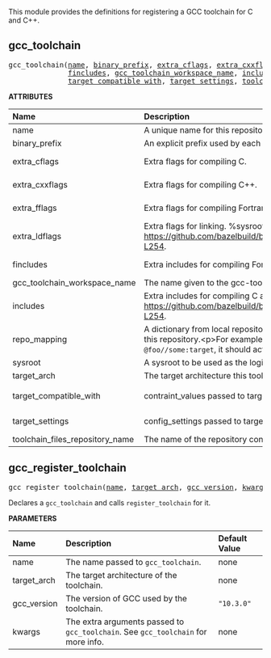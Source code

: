 <!-- Generated with Stardoc: http://skydoc.bazel.build -->

This module provides the definitions for registering a GCC toolchain for C and C++.


<a id="gcc_toolchain"></a>

## gcc_toolchain

<pre>
gcc_toolchain(<a href="#gcc_toolchain-name">name</a>, <a href="#gcc_toolchain-binary_prefix">binary_prefix</a>, <a href="#gcc_toolchain-extra_cflags">extra_cflags</a>, <a href="#gcc_toolchain-extra_cxxflags">extra_cxxflags</a>, <a href="#gcc_toolchain-extra_fflags">extra_fflags</a>, <a href="#gcc_toolchain-extra_ldflags">extra_ldflags</a>,
              <a href="#gcc_toolchain-fincludes">fincludes</a>, <a href="#gcc_toolchain-gcc_toolchain_workspace_name">gcc_toolchain_workspace_name</a>, <a href="#gcc_toolchain-includes">includes</a>, <a href="#gcc_toolchain-repo_mapping">repo_mapping</a>, <a href="#gcc_toolchain-sysroot">sysroot</a>, <a href="#gcc_toolchain-target_arch">target_arch</a>,
              <a href="#gcc_toolchain-target_compatible_with">target_compatible_with</a>, <a href="#gcc_toolchain-target_settings">target_settings</a>, <a href="#gcc_toolchain-toolchain_files_repository_name">toolchain_files_repository_name</a>)
</pre>



**ATTRIBUTES**


| Name  | Description | Type | Mandatory | Default |
| :------------- | :------------- | :------------- | :------------- | :------------- |
| <a id="gcc_toolchain-name"></a>name |  A unique name for this repository.   | <a href="https://bazel.build/concepts/labels#target-names">Name</a> | required |  |
| <a id="gcc_toolchain-binary_prefix"></a>binary_prefix |  An explicit prefix used by each binary in bin/.   | String | required |  |
| <a id="gcc_toolchain-extra_cflags"></a>extra_cflags |  Extra flags for compiling C.   | List of strings | optional | <code>[]</code> |
| <a id="gcc_toolchain-extra_cxxflags"></a>extra_cxxflags |  Extra flags for compiling C++.   | List of strings | optional | <code>[]</code> |
| <a id="gcc_toolchain-extra_fflags"></a>extra_fflags |  Extra flags for compiling Fortran.   | List of strings | optional | <code>[]</code> |
| <a id="gcc_toolchain-extra_ldflags"></a>extra_ldflags |  Extra flags for linking. %sysroot% is rendered to the sysroot path. %workspace% is rendered to the toolchain root path. See https://github.com/bazelbuild/bazel/blob/a48e246e/src/main/java/com/google/devtools/build/lib/rules/cpp/CcToolchainProviderHelper.java#L234-L254.   | List of strings | optional | <code>[]</code> |
| <a id="gcc_toolchain-fincludes"></a>fincludes |  Extra includes for compiling Fortran. %workspace% is rendered to the toolchain root path.   | List of strings | optional | <code>[]</code> |
| <a id="gcc_toolchain-gcc_toolchain_workspace_name"></a>gcc_toolchain_workspace_name |  The name given to the gcc-toolchain repository, if the default was not used.   | String | optional | <code>"gcc_toolchain"</code> |
| <a id="gcc_toolchain-includes"></a>includes |  Extra includes for compiling C and C++. %sysroot% is rendered to the sysroot path. %workspace% is rendered to the toolchain root path. See https://github.com/bazelbuild/bazel/blob/a48e246e/src/main/java/com/google/devtools/build/lib/rules/cpp/CcToolchainProviderHelper.java#L234-L254.   | List of strings | optional | <code>[]</code> |
| <a id="gcc_toolchain-repo_mapping"></a>repo_mapping |  A dictionary from local repository name to global repository name. This allows controls over workspace dependency resolution for dependencies of this repository.&lt;p&gt;For example, an entry <code>"@foo": "@bar"</code> declares that, for any time this repository depends on <code>@foo</code> (such as a dependency on <code>@foo//some:target</code>, it should actually resolve that dependency within globally-declared <code>@bar</code> (<code>@bar//some:target</code>).   | <a href="https://bazel.build/rules/lib/dict">Dictionary: String -> String</a> | required |  |
| <a id="gcc_toolchain-sysroot"></a>sysroot |  A sysroot to be used as the logical build root.   | String | required |  |
| <a id="gcc_toolchain-target_arch"></a>target_arch |  The target architecture this toolchain produces. E.g. x86_64.   | String | required |  |
| <a id="gcc_toolchain-target_compatible_with"></a>target_compatible_with |  contraint_values passed to target_compatible_with of the toolchain. {target_arch} is rendered to the target_arch attribute value.   | List of strings | optional | <code>["@platforms//os:linux", "@platforms//cpu:{target_arch}"]</code> |
| <a id="gcc_toolchain-target_settings"></a>target_settings |  config_settings passed to target_compatible_with of the toolchain. {target_arch} is rendered to the target_arch attribute value.   | List of strings | optional | <code>[]</code> |
| <a id="gcc_toolchain-toolchain_files_repository_name"></a>toolchain_files_repository_name |  The name of the repository containing the toolchain files.   | String | required |  |


<a id="gcc_register_toolchain"></a>

## gcc_register_toolchain

<pre>
gcc_register_toolchain(<a href="#gcc_register_toolchain-name">name</a>, <a href="#gcc_register_toolchain-target_arch">target_arch</a>, <a href="#gcc_register_toolchain-gcc_version">gcc_version</a>, <a href="#gcc_register_toolchain-kwargs">kwargs</a>)
</pre>

Declares a `gcc_toolchain` and calls `register_toolchain` for it.

**PARAMETERS**


| Name  | Description | Default Value |
| :------------- | :------------- | :------------- |
| <a id="gcc_register_toolchain-name"></a>name |  The name passed to <code>gcc_toolchain</code>.   |  none |
| <a id="gcc_register_toolchain-target_arch"></a>target_arch |  The target architecture of the toolchain.   |  none |
| <a id="gcc_register_toolchain-gcc_version"></a>gcc_version |  The version of GCC used by the toolchain.   |  <code>"10.3.0"</code> |
| <a id="gcc_register_toolchain-kwargs"></a>kwargs |  The extra arguments passed to <code>gcc_toolchain</code>. See <code>gcc_toolchain</code> for more info.   |  none |


